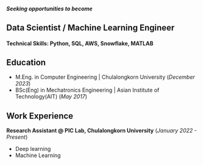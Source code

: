 ##### Seeking opportunities to become 

## Data Scientist / Machine Learning Engineer

#### Technical Skills: Python, SQL, AWS, Snowflake, MATLAB

## Education								       		
- M.Eng. in Computer Engineering | Chulalongkorn University (_December 2023_)	 			        		
- BSc(Eng) in Mechatronics Engineering | Asian Institute of Technology(AIT) (_May 2017_)

## Work Experience
**Research Assistant @ PIC Lab, Chulalongkorn University** 
(_January 2022 - Present_)
- Deep learning
- Machine Learning
